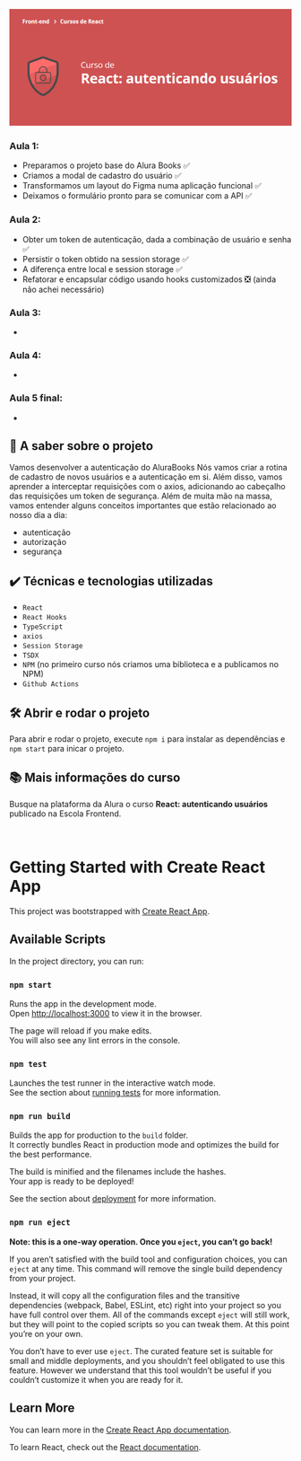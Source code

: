 ![React: autenticando usuários](curso.png)

### Aula 1:
- Preparamos o projeto base do Alura Books :white_check_mark:
- Criamos a modal de cadastro do usuário :white_check_mark:
- Transformamos um layout do Figma numa aplicação funcional :white_check_mark:
- Deixamos o formulário pronto para se comunicar com a API :white_check_mark:
### Aula 2:
- Obter um token de autenticação, dada a combinação de usuário e senha :white_check_mark:
- Persistir o token obtido na session storage :white_check_mark:
- A diferença entre local e session storage :white_check_mark:
- Refatorar e encapsular código usando hooks customizados :negative_squared_cross_mark:	(ainda não achei necessário)
### Aula 3:
- 
### Aula 4:
- 
### Aula 5 final:
- 

## 🔨 A saber sobre o projeto
Vamos desenvolver a autenticação do AluraBooks
Nós vamos criar a rotina de cadastro de novos usuários e a autenticação em si. Além disso, vamos aprender a interceptar requisições com o axios, adicionando ao cabeçalho das requisições um token de segurança.
Além de muita mão na massa, vamos entender alguns conceitos importantes que estão relacionado ao nosso dia a dia:
- autenticação
- autorização
- segurança

## ✔️ Técnicas e tecnologias utilizadas
- `React`
- `React Hooks`
- `TypeScript`
- `axios`
- `Session Storage`
- `TSDX`
- `NPM` (no primeiro curso nós criamos uma biblioteca e a publicamos no NPM)
- `Github Actions`

## 🛠️ Abrir e rodar o projeto
Para abrir e rodar o projeto, execute `npm i` para instalar as dependências e `npm start` para inicar o projeto.

## 📚 Mais informações do curso
Busque na plataforma da Alura o curso **React: autenticando usuários** publicado na Escola Frontend.

<br>




# Getting Started with Create React App

This project was bootstrapped with [Create React App](https://github.com/facebook/create-react-app).

## Available Scripts

In the project directory, you can run:

### `npm start`

Runs the app in the development mode.\
Open [http://localhost:3000](http://localhost:3000) to view it in the browser.

The page will reload if you make edits.\
You will also see any lint errors in the console.

### `npm test`

Launches the test runner in the interactive watch mode.\
See the section about [running tests](https://facebook.github.io/create-react-app/docs/running-tests) for more information.

### `npm run build`

Builds the app for production to the `build` folder.\
It correctly bundles React in production mode and optimizes the build for the best performance.

The build is minified and the filenames include the hashes.\
Your app is ready to be deployed!

See the section about [deployment](https://facebook.github.io/create-react-app/docs/deployment) for more information.

### `npm run eject`

**Note: this is a one-way operation. Once you `eject`, you can’t go back!**

If you aren’t satisfied with the build tool and configuration choices, you can `eject` at any time. This command will remove the single build dependency from your project.

Instead, it will copy all the configuration files and the transitive dependencies (webpack, Babel, ESLint, etc) right into your project so you have full control over them. All of the commands except `eject` will still work, but they will point to the copied scripts so you can tweak them. At this point you’re on your own.

You don’t have to ever use `eject`. The curated feature set is suitable for small and middle deployments, and you shouldn’t feel obligated to use this feature. However we understand that this tool wouldn’t be useful if you couldn’t customize it when you are ready for it.

## Learn More

You can learn more in the [Create React App documentation](https://facebook.github.io/create-react-app/docs/getting-started).

To learn React, check out the [React documentation](https://reactjs.org/).
